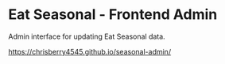 # Eat Seasonal - Frontend Admin

Admin interface for updating Eat Seasonal data.

https://chrisberry4545.github.io/seasonal-admin/
